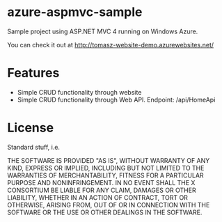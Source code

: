 azure-aspmvc-sample
===================

Sample project using ASP.NET MVC 4 running on Windows Azure.

You can check it out at http://tomasz-website-demo.azurewebsites.net/

Features
========

* Simple CRUD functionality through website
* Simple CRUD functionality through Web API. Endpoint: /api/HomeApi

License
=======

Standard stuff, i.e.

THE SOFTWARE IS PROVIDED "AS IS", WITHOUT WARRANTY OF ANY KIND, EXPRESS OR IMPLIED, INCLUDING BUT NOT LIMITED TO THE WARRANTIES OF MERCHANTABILITY, FITNESS FOR A PARTICULAR PURPOSE AND NONINFRINGEMENT. IN NO EVENT SHALL THE X CONSORTIUM BE LIABLE FOR ANY CLAIM, DAMAGES OR OTHER LIABILITY, WHETHER IN AN ACTION OF CONTRACT, TORT OR OTHERWISE, ARISING FROM, OUT OF OR IN CONNECTION WITH THE SOFTWARE OR THE USE OR OTHER DEALINGS IN THE SOFTWARE.